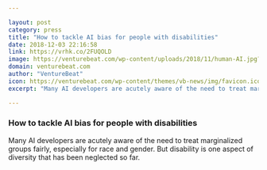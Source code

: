 ```yaml
---

layout: post
category: press
title: "How to tackle AI bias for people with disabilities"
date: 2018-12-03 22:16:58
link: https://vrhk.co/2FUQOLD
image: https://venturebeat.com/wp-content/uploads/2018/11/human-AI.jpg?fit=1200%2C900&strip=all
domain: venturebeat.com
author: "VentureBeat"
icon: https://venturebeat.com/wp-content/themes/vb-news/img/favicon.ico
excerpt: "Many AI developers are acutely aware of the need to treat marginalized groups fairly, especially for race and gender. But disability is one aspect of diversity that has been neglected so far."

---
```


### How to tackle AI bias for people with disabilities

Many AI developers are acutely aware of the need to treat marginalized groups fairly, especially for race and gender. But disability is one aspect of diversity that has been neglected so far.